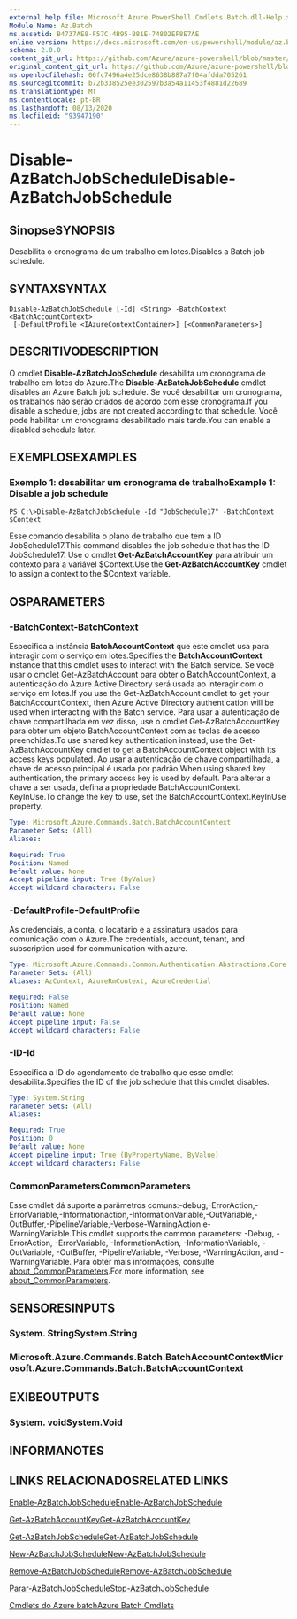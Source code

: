 ```yaml
---
external help file: Microsoft.Azure.PowerShell.Cmdlets.Batch.dll-Help.xml
Module Name: Az.Batch
ms.assetid: B4737AE8-F57C-4B95-B81E-74802EF8E7AE
online version: https://docs.microsoft.com/en-us/powershell/module/az.batch/disable-azbatchjobschedule
schema: 2.0.0
content_git_url: https://github.com/Azure/azure-powershell/blob/master/src/Batch/Batch/help/Disable-AzBatchJobSchedule.md
original_content_git_url: https://github.com/Azure/azure-powershell/blob/master/src/Batch/Batch/help/Disable-AzBatchJobSchedule.md
ms.openlocfilehash: 06fc7496a4e25dce8638b887a7f04afdda705261
ms.sourcegitcommit: b72b338525ee302597b3a54a11453f4881d22689
ms.translationtype: MT
ms.contentlocale: pt-BR
ms.lasthandoff: 08/13/2020
ms.locfileid: "93947190"
---
```

# <span data-ttu-id="f24f2-101">Disable-AzBatchJobSchedule</span><span class="sxs-lookup"><span data-stu-id="f24f2-101">Disable-AzBatchJobSchedule</span></span>

## <span data-ttu-id="f24f2-102">Sinopse</span><span class="sxs-lookup"><span data-stu-id="f24f2-102">SYNOPSIS</span></span>
<span data-ttu-id="f24f2-103">Desabilita o cronograma de um trabalho em lotes.</span><span class="sxs-lookup"><span data-stu-id="f24f2-103">Disables a Batch job schedule.</span></span>

## <span data-ttu-id="f24f2-104">SYNTAX</span><span class="sxs-lookup"><span data-stu-id="f24f2-104">SYNTAX</span></span>

```
Disable-AzBatchJobSchedule [-Id] <String> -BatchContext <BatchAccountContext>
 [-DefaultProfile <IAzureContextContainer>] [<CommonParameters>]
```

## <span data-ttu-id="f24f2-105">DESCRITIVO</span><span class="sxs-lookup"><span data-stu-id="f24f2-105">DESCRIPTION</span></span>
<span data-ttu-id="f24f2-106">O cmdlet **Disable-AzBatchJobSchedule** desabilita um cronograma de trabalho em lotes do Azure.</span><span class="sxs-lookup"><span data-stu-id="f24f2-106">The **Disable-AzBatchJobSchedule** cmdlet disables an Azure Batch job schedule.</span></span>
<span data-ttu-id="f24f2-107">Se você desabilitar um cronograma, os trabalhos não serão criados de acordo com esse cronograma.</span><span class="sxs-lookup"><span data-stu-id="f24f2-107">If you disable a schedule, jobs are not created according to that schedule.</span></span>
<span data-ttu-id="f24f2-108">Você pode habilitar um cronograma desabilitado mais tarde.</span><span class="sxs-lookup"><span data-stu-id="f24f2-108">You can enable a disabled schedule later.</span></span>

## <span data-ttu-id="f24f2-109">EXEMPLOS</span><span class="sxs-lookup"><span data-stu-id="f24f2-109">EXAMPLES</span></span>

### <span data-ttu-id="f24f2-110">Exemplo 1: desabilitar um cronograma de trabalho</span><span class="sxs-lookup"><span data-stu-id="f24f2-110">Example 1: Disable a job schedule</span></span>
```
PS C:\>Disable-AzBatchJobSchedule -Id "JobSchedule17" -BatchContext $Context
```

<span data-ttu-id="f24f2-111">Esse comando desabilita o plano de trabalho que tem a ID JobSchedule17.</span><span class="sxs-lookup"><span data-stu-id="f24f2-111">This command disables the job schedule that has the ID JobSchedule17.</span></span>
<span data-ttu-id="f24f2-112">Use o cmdlet **Get-AzBatchAccountKey** para atribuir um contexto para a variável $Context.</span><span class="sxs-lookup"><span data-stu-id="f24f2-112">Use the **Get-AzBatchAccountKey** cmdlet to assign a context to the $Context variable.</span></span>

## <span data-ttu-id="f24f2-113">OS</span><span class="sxs-lookup"><span data-stu-id="f24f2-113">PARAMETERS</span></span>

### <span data-ttu-id="f24f2-114">-BatchContext</span><span class="sxs-lookup"><span data-stu-id="f24f2-114">-BatchContext</span></span>
<span data-ttu-id="f24f2-115">Especifica a instância **BatchAccountContext** que este cmdlet usa para interagir com o serviço em lotes.</span><span class="sxs-lookup"><span data-stu-id="f24f2-115">Specifies the **BatchAccountContext** instance that this cmdlet uses to interact with the Batch service.</span></span>
<span data-ttu-id="f24f2-116">Se você usar o cmdlet Get-AzBatchAccount para obter o BatchAccountContext, a autenticação do Azure Active Directory será usada ao interagir com o serviço em lotes.</span><span class="sxs-lookup"><span data-stu-id="f24f2-116">If you use the Get-AzBatchAccount cmdlet to get your BatchAccountContext, then Azure Active Directory authentication will be used when interacting with the Batch service.</span></span> <span data-ttu-id="f24f2-117">Para usar a autenticação de chave compartilhada em vez disso, use o cmdlet Get-AzBatchAccountKey para obter um objeto BatchAccountContext com as teclas de acesso preenchidas.</span><span class="sxs-lookup"><span data-stu-id="f24f2-117">To use shared key authentication instead, use the Get-AzBatchAccountKey cmdlet to get a BatchAccountContext object with its access keys populated.</span></span> <span data-ttu-id="f24f2-118">Ao usar a autenticação de chave compartilhada, a chave de acesso principal é usada por padrão.</span><span class="sxs-lookup"><span data-stu-id="f24f2-118">When using shared key authentication, the primary access key is used by default.</span></span> <span data-ttu-id="f24f2-119">Para alterar a chave a ser usada, defina a propriedade BatchAccountContext. KeyInUse.</span><span class="sxs-lookup"><span data-stu-id="f24f2-119">To change the key to use, set the BatchAccountContext.KeyInUse property.</span></span>

```yaml
Type: Microsoft.Azure.Commands.Batch.BatchAccountContext
Parameter Sets: (All)
Aliases:

Required: True
Position: Named
Default value: None
Accept pipeline input: True (ByValue)
Accept wildcard characters: False
```

### <span data-ttu-id="f24f2-120">-DefaultProfile</span><span class="sxs-lookup"><span data-stu-id="f24f2-120">-DefaultProfile</span></span>
<span data-ttu-id="f24f2-121">As credenciais, a conta, o locatário e a assinatura usados para comunicação com o Azure.</span><span class="sxs-lookup"><span data-stu-id="f24f2-121">The credentials, account, tenant, and subscription used for communication with azure.</span></span>

```yaml
Type: Microsoft.Azure.Commands.Common.Authentication.Abstractions.Core.IAzureContextContainer
Parameter Sets: (All)
Aliases: AzContext, AzureRmContext, AzureCredential

Required: False
Position: Named
Default value: None
Accept pipeline input: False
Accept wildcard characters: False
```

### <span data-ttu-id="f24f2-122">-ID</span><span class="sxs-lookup"><span data-stu-id="f24f2-122">-Id</span></span>
<span data-ttu-id="f24f2-123">Especifica a ID do agendamento de trabalho que esse cmdlet desabilita.</span><span class="sxs-lookup"><span data-stu-id="f24f2-123">Specifies the ID of the job schedule that this cmdlet disables.</span></span>

```yaml
Type: System.String
Parameter Sets: (All)
Aliases:

Required: True
Position: 0
Default value: None
Accept pipeline input: True (ByPropertyName, ByValue)
Accept wildcard characters: False
```

### <span data-ttu-id="f24f2-124">CommonParameters</span><span class="sxs-lookup"><span data-stu-id="f24f2-124">CommonParameters</span></span>
<span data-ttu-id="f24f2-125">Esse cmdlet dá suporte a parâmetros comuns:-debug,-ErrorAction,-ErrorVariable,-Informationaction,-InformationVariable,-OutVariable,-OutBuffer,-PipelineVariable,-Verbose-WarningAction e-WarningVariable.</span><span class="sxs-lookup"><span data-stu-id="f24f2-125">This cmdlet supports the common parameters: -Debug, -ErrorAction, -ErrorVariable, -InformationAction, -InformationVariable, -OutVariable, -OutBuffer, -PipelineVariable, -Verbose, -WarningAction, and -WarningVariable.</span></span> <span data-ttu-id="f24f2-126">Para obter mais informações, consulte [about_CommonParameters](http://go.microsoft.com/fwlink/?LinkID=113216).</span><span class="sxs-lookup"><span data-stu-id="f24f2-126">For more information, see [about_CommonParameters](http://go.microsoft.com/fwlink/?LinkID=113216).</span></span>

## <span data-ttu-id="f24f2-127">SENSORES</span><span class="sxs-lookup"><span data-stu-id="f24f2-127">INPUTS</span></span>

### <span data-ttu-id="f24f2-128">System. String</span><span class="sxs-lookup"><span data-stu-id="f24f2-128">System.String</span></span>

### <span data-ttu-id="f24f2-129">Microsoft.Azure.Commands.Batch.BatchAccountContext</span><span class="sxs-lookup"><span data-stu-id="f24f2-129">Microsoft.Azure.Commands.Batch.BatchAccountContext</span></span>

## <span data-ttu-id="f24f2-130">EXIBE</span><span class="sxs-lookup"><span data-stu-id="f24f2-130">OUTPUTS</span></span>

### <span data-ttu-id="f24f2-131">System. void</span><span class="sxs-lookup"><span data-stu-id="f24f2-131">System.Void</span></span>

## <span data-ttu-id="f24f2-132">INFORMA</span><span class="sxs-lookup"><span data-stu-id="f24f2-132">NOTES</span></span>

## <span data-ttu-id="f24f2-133">LINKS RELACIONADOS</span><span class="sxs-lookup"><span data-stu-id="f24f2-133">RELATED LINKS</span></span>

[<span data-ttu-id="f24f2-134">Enable-AzBatchJobSchedule</span><span class="sxs-lookup"><span data-stu-id="f24f2-134">Enable-AzBatchJobSchedule</span></span>](./Enable-AzBatchJobSchedule.md)

[<span data-ttu-id="f24f2-135">Get-AzBatchAccountKey</span><span class="sxs-lookup"><span data-stu-id="f24f2-135">Get-AzBatchAccountKey</span></span>](./Get-AzBatchAccountKey.md)

[<span data-ttu-id="f24f2-136">Get-AzBatchJobSchedule</span><span class="sxs-lookup"><span data-stu-id="f24f2-136">Get-AzBatchJobSchedule</span></span>](./Get-AzBatchJobSchedule.md)

[<span data-ttu-id="f24f2-137">New-AzBatchJobSchedule</span><span class="sxs-lookup"><span data-stu-id="f24f2-137">New-AzBatchJobSchedule</span></span>](./New-AzBatchJobSchedule.md)

[<span data-ttu-id="f24f2-138">Remove-AzBatchJobSchedule</span><span class="sxs-lookup"><span data-stu-id="f24f2-138">Remove-AzBatchJobSchedule</span></span>](./Remove-AzBatchJobSchedule.md)

[<span data-ttu-id="f24f2-139">Parar-AzBatchJobSchedule</span><span class="sxs-lookup"><span data-stu-id="f24f2-139">Stop-AzBatchJobSchedule</span></span>](./Stop-AzBatchJobSchedule.md)

[<span data-ttu-id="f24f2-140">Cmdlets do Azure batch</span><span class="sxs-lookup"><span data-stu-id="f24f2-140">Azure Batch Cmdlets</span></span>](/powershell/module/az.batch)


